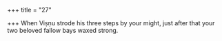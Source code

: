 +++
title = "27"

+++
When Viṣṇu strode his three steps by your might,
just after that your two beloved fallow bays waxed strong.